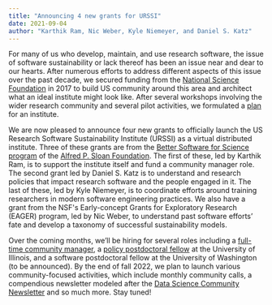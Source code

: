 ```yaml
---
title: "Announcing 4 new grants for URSSI"
date: 2021-09-04
author: "Karthik Ram, Nic Weber, Kyle Niemeyer, and Daniel S. Katz"
---
```


For many of us who develop, maintain, and use research software, the issue of software sustainability or lack thereof
has been an issue near and dear to our hearts. After numerous efforts to address different aspects of this issue
over the past decade, we secured funding from the
[National Science Foundation](https://www.nsf.gov/awardsearch/showAward?AWD_ID=1743188) in 2017 to build US community around this area and architect
what an ideal institute might look like. After several workshops involving the wider research community
and several pilot activities, we formulated a [plan](https://plan.urssi.us/) for an institute.

We are now pleased to announce four new grants to officially launch the US Research Software Sustainability Institute (URSSI)
as a virtual distributed institute.  Three of these grants are from the
[Better Software for Science program](https://sloan.org/programs/digital-technology/better-software-for-science)
of the [Alfred P. Sloan Foundation](https://sloan.org/). The first of these, led by Karthik Ram, is to support
the institute itself and fund a community manager role. The second grant led by Daniel S. Katz is to understand and research policies
that impact research software and the people engaged in it. The last of these, led by Kyle Niemeyer, is to coordinate
efforts around training researchers in modern software engineering practices. We also have a grant
from the NSF's Early-concept Grants for Exploratory Research (EAGER) program, led by Nic Weber, to understand
past software efforts’ fate and develop a taxonomy of successful sustainability models. 

Over the coming months, we’ll be hiring for several roles including a [full-time community manager](https://codeforscience.org/jobs/community-manager-us-research-software-sustainability-institute/),
a [policy postdoctoral fellow](https://drive.google.com/file/d/1XeGmYuSlYMTW5MCN9rAvL4vPkMY-Fhj5/view)
at the University of Illinois, and a software postdoctoral fellow at the University of Washington (to be announced).
By the end of fall 2022, we plan to launch various community-focused activities, which include
monthly community calls, a compendious newsletter modeled after the
[Data Science Community Newsletter](https://academicdatascience.org/resources/newsletter) and so much more.
Stay tuned!
